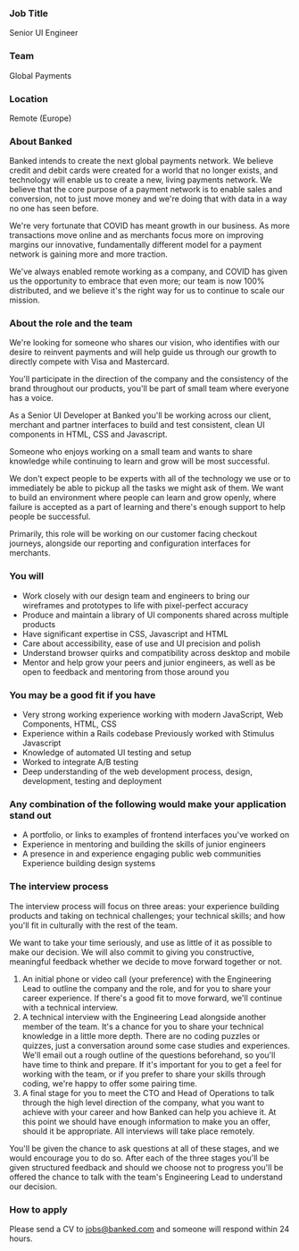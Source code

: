 ### Job Title

Senior UI Engineer

### Team

Global Payments

### Location

Remote (Europe)

### About Banked

Banked intends to create the next global payments network. We believe credit and debit cards were created for a world that no longer exists, and technology will enable us to create a new, living payments network. We believe that the core purpose of a payment network is to enable sales and conversion, not to just move money and we're doing that with data in a way no one has seen before.

We're very fortunate that COVID has meant growth in our business. As more transactions move online and as merchants focus more on improving margins our innovative, fundamentally different model for a payment network is gaining more and more traction.

We've always enabled remote working as a company, and COVID has given us the opportunity to embrace that even more; our team is now 100% distributed, and we believe it's the right way for us to continue to scale our mission.

### About the role and the team

We're looking for someone who shares our vision, who identifies with our desire to reinvent payments and will help guide us through our growth to directly compete with Visa and Mastercard.

You'll participate in the direction of the company and the consistency of the brand throughout our products, you'll be part of small team where everyone has a voice.

As a Senior UI Developer at Banked you'll be working across our client, merchant and partner interfaces to build and test consistent, clean UI components in HTML, CSS and Javascript.

Someone who enjoys working on a small team and wants to share knowledge while continuing to learn and grow will be most successful.

We don't expect people to be experts with all of the technology we use or to immediately be able to pickup all the tasks we might ask of them. We want to build an environment where people can learn and grow openly, where failure is accepted as a part of learning and there's enough support to help people be successful.

Primarily, this role will be working on our customer facing checkout journeys, alongside our reporting and configuration interfaces for merchants.

### You will

- Work closely with our design team and engineers to bring our wireframes and prototypes to life with pixel-perfect accuracy
- Produce and maintain a library of UI components shared across multiple products
- Have significant expertise in CSS, Javascript and HTML
- Care about accessibility, ease of use and UI precision and polish
- Understand browser quirks and compatibility across desktop and mobile
- Mentor and help grow your peers and junior engineers, as well as be open to feedback and mentoring from those around you

### You may be a good fit if you have

- Very strong working experience working with modern JavaScript, Web Components, HTML, CSS
- Experience within a Rails codebase Previously worked with Stimulus Javascript
- Knowledge of automated UI testing and setup
- Worked to integrate A/B testing
- Deep understanding of the web development process, design, development, testing and deployment

### Any combination of the following would make your application stand out

- A portfolio, or links to examples of frontend interfaces you've worked on
- Experience in mentoring and building the skills of junior engineers
- A presence in and experience engaging public web communities Experience building design systems

### The interview process

The interview process will focus on three areas: your experience building products and taking on technical challenges; your technical skills; and how you'll fit in culturally with the rest of the team.

We want to take your time seriously, and use as little of it as possible to make our decision. We will also commit to giving you constructive, meaningful feedback whether we decide to move forward together or not.

1. An initial phone or video call (your preference) with the Engineering Lead to outline the company and the role, and for you to share your career experience. If there's a good fit to move forward, we'll continue with a technical interview.
2. A technical interview with the Engineering Lead alongside another member of the team. It's a chance for you to share your technical knowledge in a little more depth. There are no coding puzzles or quizzes, just a conversation around some case studies and experiences. We'll email out a rough outline of the questions beforehand, so you'll have time to think and prepare. If it's important for you to get a feel for working with the team, or if you prefer to share your skills through coding, we're happy to offer some pairing time.
3. A final stage for you to meet the CTO and Head of Operations to talk through the high level direction of the company, what you want to achieve with your career and how Banked can help you achieve it. At this point we should have enough information to make you an offer, should it be appropriate.
All interviews will take place remotely.

You'll be given the chance to ask questions at all of these stages, and we would encourage you to do so. After each of the three stages you'll be given structured feedback and should we choose not to progress you'll be offered the chance to talk with the team's Engineering Lead to understand our decision.

### How to apply

Please send a CV to jobs@banked.com and someone will respond within 24 hours.
